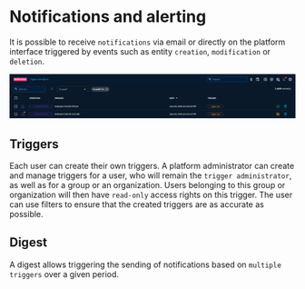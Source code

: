 # Notifications and alerting
It is possible to receive `notifications` via email or directly on the platform interface triggered by events such as entity `creation`, `modification` or `deletion`.

![notifications](assets/notifications.png)  

## Triggers
Each user can create their own triggers.
A platform administrator can create and manage triggers for a user, who will remain the `trigger administrator`, as well as for a group or an organization. Users belonging to this group or organization will then have `read-only` access rights on this trigger.
The user can use filters to ensure that the created triggers are as accurate as possible.

## Digest
A digest allows triggering the sending of notifications based on `multiple triggers` over a given period.


